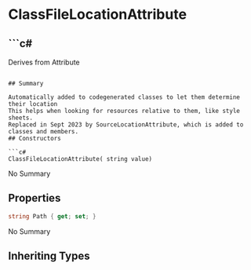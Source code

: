 # ClassFileLocationAttribute

## ```c#
Derives from Attribute
```

## Summary

Automatically added to codegenerated classes to let them determine their location
This helps when looking for resources relative to them, like style sheets.
Replaced in Sept 2023 by SourceLocationAttribute, which is added to classes and members.
## Constructors

```c#
ClassFileLocationAttribute( string value) 
```
No Summary
## Properties

```c#
string Path { get; set; } 
```
No Summary
## Inheriting Types


